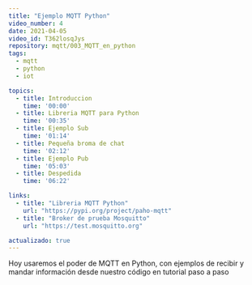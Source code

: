 ```yaml
---
title: "Ejemplo MQTT Python"
video_number: 4
date: 2021-04-05
video_id: T362losqJys
repository: mqtt/003_MQTT_en_python
tags:
  - mqtt
  - python
  - iot

topics:
  - title: Introduccion
    time: '00:00'
  - title: Libreria MQTT para Python
    time: '00:35'
  - title: Ejemplo Sub
    time: '01:14'
  - title: Pequeña broma de chat
    time: '02:12'
  - title: Ejemplo Pub
    time: '05:03'
  - title: Despedida
    time: '06:22'

links:
  - title: "Libreria MQTT Python"
    url: "https://pypi.org/project/paho-mqtt"
  - title: "Broker de prueba Mosquitto"
    url: "https://test.mosquitto.org"

actualizado: true
---
```


Hoy usaremos el poder de MQTT en Python, con ejemplos de recibir y mandar información desde nuestro código en tutorial paso a paso
